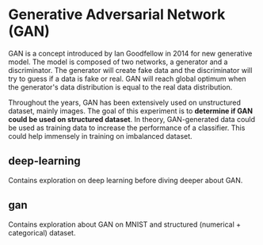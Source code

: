 # Generative Adversarial Network (GAN)

GAN is a concept introduced by Ian Goodfellow in 2014 for new generative model. The model is composed of two networks, a generator and a discriminator. The generator will create fake data and the discriminator will try to guess if a data is fake or real. GAN will reach global optimum when the generator's data distribution is equal to the real data distribution.

Throughout the years, GAN has been extensively used on unstructured dataset, mainly images. The goal of this experiment is to **determine if GAN could be used on structured dataset**. In theory, GAN-generated data could be used as training data to increase the performance of a classifier. This could help immensely in training on imbalanced dataset.

## deep-learning

Contains exploration on deep learning before diving deeper about GAN.

## gan

Contains exploration about GAN on MNIST and structured (numerical + categorical) dataset.